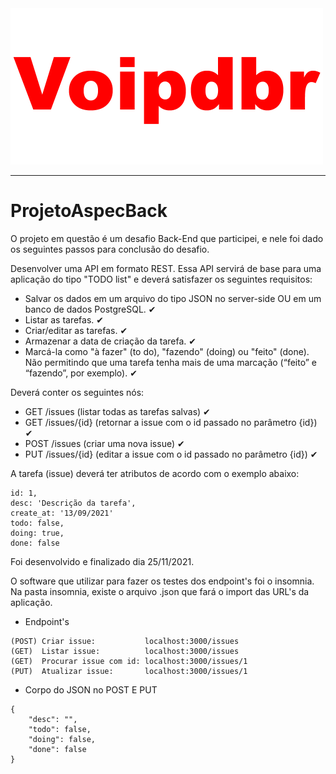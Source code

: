 <img src="./images/voip.gif" width="500px"/>

---

# ProjetoAspecBack

O projeto em questão é um desafio Back-End que participei, e nele foi dado os seguintes passos para conclusão do desafio.

Desenvolver uma API em formato REST. Essa API servirá de base para uma aplicação do
tipo "TODO list" e deverá satisfazer os seguintes requisitos:

- Salvar os dados em um arquivo do tipo JSON no server-side OU em um banco de dados 
PostgreSQL. ✔
- Listar as tarefas. ✔
- Criar/editar as tarefas. ✔
- Armazenar a data de criação da tarefa. ✔
- Marcá-la como "à fazer" (to do), "fazendo" (doing) ou "feito" (done). Não permitindo que
uma tarefa tenha mais de uma marcação (“feito” e “fazendo”, por exemplo). ✔

Deverá conter os seguintes nós:
- GET /issues (listar todas as tarefas salvas) ✔
- GET /issues/{id} (retornar a issue com o id passado no parâmetro {id}) ✔
- POST /issues (criar uma nova issue) ✔
- PUT /issues/{id} (editar a issue com o id passado no parâmetro {id}) ✔

A tarefa (issue) deverá ter atributos de acordo com o exemplo abaixo:

```
id: 1,
desc: 'Descrição da tarefa',
create_at: '13/09/2021'
todo: false,
doing: true,
done: false
```

Foi desenvolvido e finalizado dia 25/11/2021.

O software que utilizar para fazer os testes dos endpoint's foi o insomnia.
Na pasta insomnia, existe o arquivo .json que fará o import das URL's da aplicação.


- Endpoint's

```
(POST) Criar issue:           localhost:3000/issues
(GET)  Listar issue:          localhost:3000/issues
(GET)  Procurar issue com id: localhost:3000/issues/1
(PUT)  Atualizar issue:       localhost:3000/issues/1
```

- Corpo do JSON no POST E PUT

```
{
	"desc": "",
	"todo": false,
	"doing": false,
	"done": false
}
```
